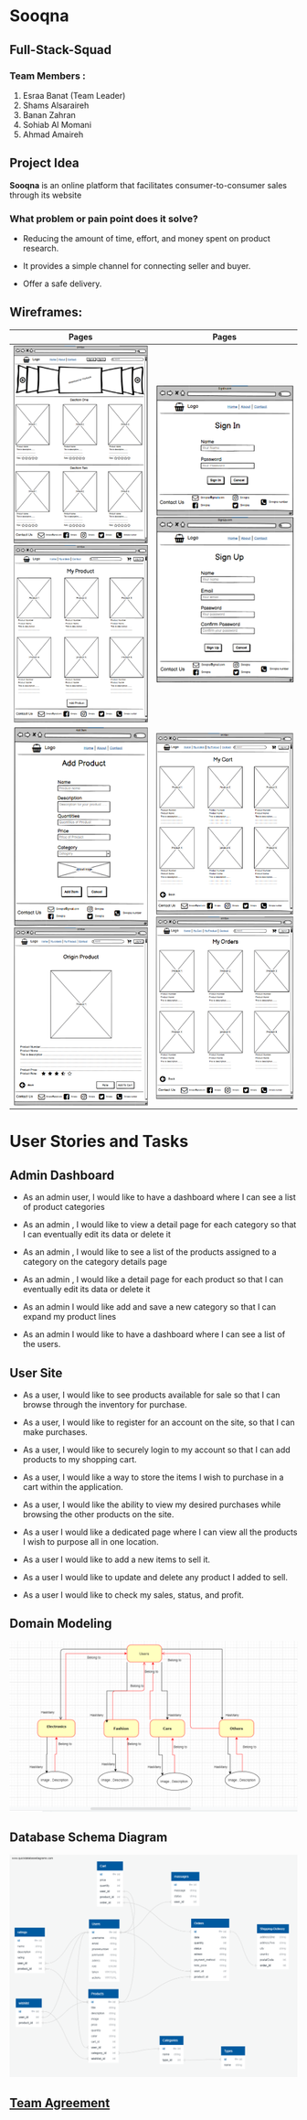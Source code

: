 # Sooqna

## Full-Stack-Squad

### Team Members :

1. Esraa Banat (Team Leader)
2. Shams Alsaraireh
3. Banan Zahran
4. Sohiab Al Momani
5. Ahmad Amaireh

## Project Idea

**Sooqna** is an online platform that facilitates consumer-to-consumer sales through its website

### What problem or pain point does it solve?

- Reducing the amount of time, effort, and money spent on product research.

- It provides a simple channel for connecting seller and buyer.

- Offer a safe delivery.

## Wireframes:

|                                           Pages                                            |                                    Pages                                    |
| :----------------------------------------------------------------------------------------: | :-------------------------------------------------------------------------: |
|      ![Home Page](./assests/Home%20Page.png)![My Product](./assests/My%20Product.png)      |     ![Sign In](./assests/Sign-In.png) ![Sign Up](./assests/Sign-Up.png)     |
| ![Add Product](./assests/Add-Product.png)![Origin Product](./assests/Origin%20Product.png) | ![My Cart](./assests/My%20Cart.png) ![My Orders](./assests/My%20Orders.png) |

# User Stories and Tasks

## Admin Dashboard

- As an admin user, I would like to have a dashboard where I can see a list of product categories

- As an admin , I would like to view a detail page for each category so that I can eventually edit its data or delete it

- As an admin , I would like to see a list of the products assigned to a category on the category details page

- As an admin , I would like a detail page for each product so that I can eventually edit its data or delete it

- As an admin I would like add and save a new category so that I can expand my product lines

- As an admin I would like to have a dashboard where I can see a list of the users.

## User Site

- As a user, I would like to see products available for sale so that I can browse through the inventory for purchase.

- As a user, I would like to register for an account on the site, so that I can make purchases.

- As a user, I would like to securely login to my account so that I can add products to my shopping cart.

- As a user, I would like a way to store the items I wish to purchase in a cart within the application.

- As a user, I would like the ability to view my desired purchases while browsing the other products on the site.

- As a user I would like a dedicated page where I can view all the products I wish to purpose all in one location.

- As a user I would like to add a new items to sell it.

- As a user I would like to update and delete any product I added to sell.

- As a user I would like to check my sales, status, and profit.

## Domain Modeling

![image](./assests/Domain%20Modeling.png)

## Database Schema Diagram

![](./assests/DB-Diagram.png)


## [Team Agreement](./Team-Agreement.md)
